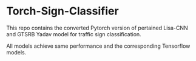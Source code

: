 # Torch-Sign-Classifier
This repo contains the converted Pytorch version of pertained Lisa-CNN and GTSRB Yadav model for traffic sign classification.

All models achieve same performance and the corresponding Tensorflow models.
